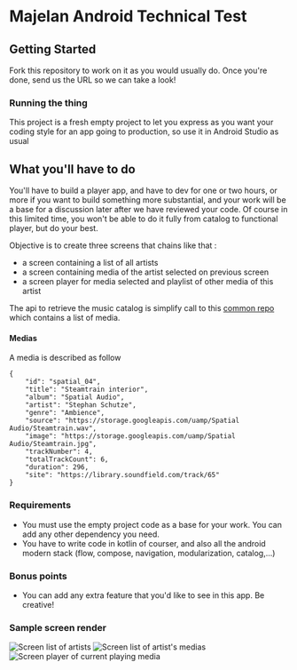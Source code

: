 
# Majelan Android Technical Test

## Getting Started

Fork this repository to work on it as you would usually do. Once you're done, send us the URL so we can take a look!

### Running the thing

This project is a fresh empty project to let you express as you want your coding style for an app going to production, so use it in Android Studio as usual

## What you'll have to do

You'll have to build a player app, and have to dev for one or two hours, or more if you want to build something more substantial, and your work will be a base for a discussion later after we have reviewed your code. 
Of course in this limited time, you won't be able to do it fully from catalog to functional player, but do your best.


Objective is to create three screens that chains like that :
- a screen containing a list of all artists
- a screen containing media of the artist selected on previous screen
- a screen player for media selected and playlist of other media of this artist

The api to retrieve the music catalog is simplify call to this [common repo](https://storage.googleapis.com/uamp/catalog.json) which contains a list of media.


#### Medias
A media is described as follow
```
{  
	"id": "spatial_04",  
	"title": "Steamtrain interior",  
	"album": "Spatial Audio",  
	"artist": "Stephan Schutze",  
	"genre": "Ambience",  
	"source": "https://storage.googleapis.com/uamp/Spatial Audio/Steamtrain.wav",  
	"image": "https://storage.googleapis.com/uamp/Spatial Audio/Steamtrain.jpg",  
	"trackNumber": 4,  
	"totalTrackCount": 6,  
	"duration": 296,  
	"site": "https://library.soundfield.com/track/65"  
}
```

### Requirements
- You must use the empty project code as a base for your work. You can add any other dependency you need.
- You have to write code in kotlin of courser, and also all the android modern stack (flow, compose, navigation, modularization, catalog,...)

### Bonus points
- You can add any extra feature that you'd like to see in this app. Be creative!


### Sample screen render
![Screen list of artists](readmeAssets/ArtistList.png) ![Screen list of artist's medias](readmeAssets/MediaList.png) ![Screen player of current playing media](readmeAssets/Player.png)
